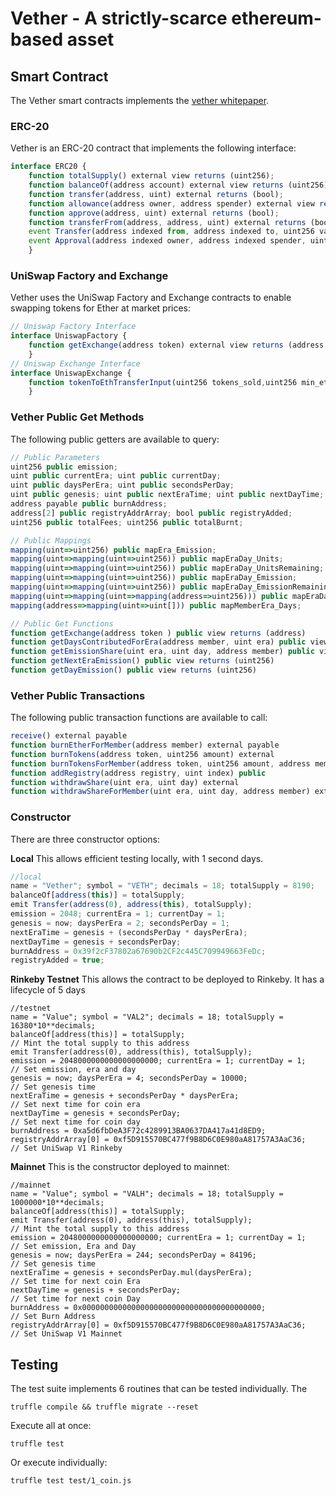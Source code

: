 # Vether - A strictly-scarce ethereum-based asset

## Smart Contract

The Vether smart contracts implements the [vether whitepaper](https://bitcointalk.org/index.php?topic=5243406). 

### ERC-20
Vether is an ERC-20 contract that implements the following interface:
```javascript
interface ERC20 {
    function totalSupply() external view returns (uint256);
    function balanceOf(address account) external view returns (uint256);
    function transfer(address, uint) external returns (bool);
    function allowance(address owner, address spender) external view returns (uint256);
    function approve(address, uint) external returns (bool);
    function transferFrom(address, address, uint) external returns (bool);
    event Transfer(address indexed from, address indexed to, uint256 value);
    event Approval(address indexed owner, address indexed spender, uint256 value);
    }
```

### UniSwap Factory and Exchange
Vether uses the UniSwap Factory and Exchange contracts to enable swapping tokens for Ether at market prices:

```javascript
// Uniswap Factory Interface
interface UniswapFactory {
    function getExchange(address token) external view returns (address exchange);
    }
// Uniswap Exchange Interface
interface UniswapExchange {
    function tokenToEthTransferInput(uint256 tokens_sold,uint256 min_eth,uint256 deadline, address recipient) external returns (uint256  eth_bought);
    }
```

### Vether Public Get Methods
The following public getters are available to query:
```javascript
// Public Parameters
uint256 public emission;
uint public currentEra; uint public currentDay;
uint public daysPerEra; uint public secondsPerDay;
uint public genesis; uint public nextEraTime; uint public nextDayTime;
address payable public burnAddress;
address[2] public registryAddrArray; bool public registryAdded;
uint256 public totalFees; uint256 public totalBurnt;

// Public Mappings
mapping(uint=>uint256) public mapEra_Emission;
mapping(uint=>mapping(uint=>uint256)) public mapEraDay_Units;
mapping(uint=>mapping(uint=>uint256)) public mapEraDay_UnitsRemaining;
mapping(uint=>mapping(uint=>uint256)) public mapEraDay_Emission;
mapping(uint=>mapping(uint=>uint256)) public mapEraDay_EmissionRemaining;
mapping(uint=>mapping(uint=>mapping(address=>uint256))) public mapEraDay_MemberUnits;
mapping(address=>mapping(uint=>uint[])) public mapMemberEra_Days; 

// Public Get Functions
function getExchange(address token ) public view returns (address)
function getDaysContributedForEra(address member, uint era) public view returns(uint days)
function getEmissionShare(uint era, uint day, address member) public view returns (uint256 emissionShare)
function getNextEraEmission() public view returns (uint256)
function getDayEmission() public view returns (uint256)
```

### Vether Public Transactions
The following public transaction functions are available to call:
```javascript
receive() external payable
function burnEtherForMember(address member) external payable
function burnTokens(address token, uint256 amount) external
function burnTokensForMember(address token, uint256 amount, address member) external 
function addRegistry(address registry, uint index) public
function withdrawShare(uint era, uint day) external 
function withdrawShareForMember(uint era, uint day, address member) external
```

### Constructor
There are three constructor options:

**Local**
This allows efficient testing locally, with 1 second days. 
```javascript
//local
name = "Vether"; symbol = "VETH"; decimals = 18; totalSupply = 8190;
balanceOf[address(this)] = totalSupply; 
emit Transfer(address(0), address(this), totalSupply);                              // Mint the total supply to this address
emission = 2048; currentEra = 1; currentDay = 1;                                    // Set emission, era and day
genesis = now; daysPerEra = 2; secondsPerDay = 1;                                   // Set genesis time
nextEraTime = genesis + (secondsPerDay * daysPerEra);                               // Set next time for coin era
nextDayTime = genesis + secondsPerDay;                                              // Set next time for coin day
burnAddress = 0x39f2cF37802a67690b2CF2c445C709949663FeDc;                           // TEST REMOVE
registryAdded = true;
```

**Rinkeby Testnet**
This allows the contract to be deployed to Rinkeby. It has a lifecycle of 5 days 

```
//testnet
name = "Value"; symbol = "VAL2"; decimals = 18; totalSupply = 16380*10**decimals;
balanceOf[address(this)] = totalSupply;                                          // Mint the total supply to this address
emit Transfer(address(0), address(this), totalSupply);                           
emission = 2048000000000000000000; currentEra = 1; currentDay = 1;               // Set emission, era and day
genesis = now; daysPerEra = 4; secondsPerDay = 10000;                            // Set genesis time
nextEraTime = genesis + secondsPerDay * daysPerEra;                              // Set next time for coin era
nextDayTime = genesis + secondsPerDay;                                           // Set next time for coin day
burnAddress = 0xa5d6fbDeA3F72c4289913BA0637DA417a41d8ED9;
registryAddrArray[0] = 0xf5D915570BC477f9B8D6C0E980aA81757A3AaC36;               // Set UniSwap V1 Rinkeby

```

**Mainnet**
This is the constructor deployed to mainnet:

```
//mainnet
name = "Value"; symbol = "VALH"; decimals = 18; totalSupply = 1000000*10**decimals;
balanceOf[address(this)] = totalSupply; 
emit Transfer(address(0), address(this), totalSupply);                           // Mint the total supply to this address
emission = 2048000000000000000000; currentEra = 1; currentDay = 1;               // Set emission, Era and Day
genesis = now; daysPerEra = 244; secondsPerDay = 84196;                          // Set genesis time
nextEraTime = genesis + secondsPerDay.mul(daysPerEra);                           // Set time for next coin Era
nextDayTime = genesis + secondsPerDay;                                           // Set time for next coin Day
burnAddress = 0x0000000000000000000000000000000000000000;                         // Set Burn Address
registryAddrArray[0] = 0xf5D915570BC477f9B8D6C0E980aA81757A3AaC36;                // Set UniSwap V1 Mainnet
```

## Testing

The test suite implements 6 routines that can be tested individually. The 

```
truffle compile && truffle migrate --reset
```

Execute all at once:
```
truffle test
```

Or execute individually:
```
truffle test test/1_coin.js
```